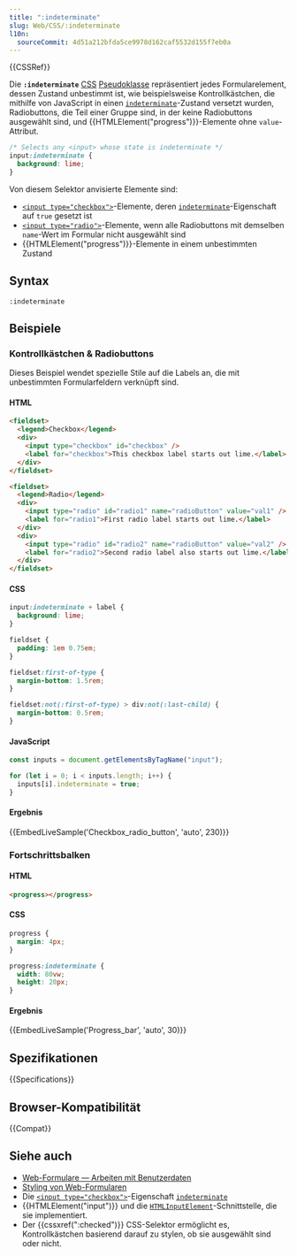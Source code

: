 ```yaml
---
title: ":indeterminate"
slug: Web/CSS/:indeterminate
l10n:
  sourceCommit: 4d51a212bfda5ce9978d162caf5532d155f7eb0a
---
```


{{CSSRef}}

Die **`:indeterminate`** [CSS](/de/docs/Web/CSS) [Pseudoklasse](/de/docs/Web/CSS/Pseudo-classes) repräsentiert jedes Formularelement, dessen Zustand unbestimmt ist, wie beispielsweise Kontrollkästchen, die mithilfe von JavaScript in einen [`indeterminate`](/de/docs/Web/API/HTMLInputElement/indeterminate)-Zustand versetzt wurden, Radiobuttons, die Teil einer Gruppe sind, in der keine Radiobuttons ausgewählt sind, und {{HTMLElement("progress")}}-Elemente ohne `value`-Attribut.

```css
/* Selects any <input> whose state is indeterminate */
input:indeterminate {
  background: lime;
}
```

Von diesem Selektor anvisierte Elemente sind:

- [`<input type="checkbox">`](/de/docs/Web/HTML/Element/input/checkbox)-Elemente, deren [`indeterminate`](/de/docs/Web/API/HTMLInputElement/indeterminate)-Eigenschaft auf `true` gesetzt ist
- [`<input type="radio">`](/de/docs/Web/HTML/Element/input/radio)-Elemente, wenn alle Radiobuttons mit demselben `name`-Wert im Formular nicht ausgewählt sind
- {{HTMLElement("progress")}}-Elemente in einem unbestimmten Zustand

## Syntax

```plain
:indeterminate
```

## Beispiele

### Kontrollkästchen & Radiobuttons

Dieses Beispiel wendet spezielle Stile auf die Labels an, die mit unbestimmten Formularfeldern verknüpft sind.

#### HTML

```html
<fieldset>
  <legend>Checkbox</legend>
  <div>
    <input type="checkbox" id="checkbox" />
    <label for="checkbox">This checkbox label starts out lime.</label>
  </div>
</fieldset>

<fieldset>
  <legend>Radio</legend>
  <div>
    <input type="radio" id="radio1" name="radioButton" value="val1" />
    <label for="radio1">First radio label starts out lime.</label>
  </div>
  <div>
    <input type="radio" id="radio2" name="radioButton" value="val2" />
    <label for="radio2">Second radio label also starts out lime.</label>
  </div>
</fieldset>
```

#### CSS

```css
input:indeterminate + label {
  background: lime;
}
```

```css hidden
fieldset {
  padding: 1em 0.75em;
}

fieldset:first-of-type {
  margin-bottom: 1.5rem;
}

fieldset:not(:first-of-type) > div:not(:last-child) {
  margin-bottom: 0.5rem;
}
```

#### JavaScript

```js
const inputs = document.getElementsByTagName("input");

for (let i = 0; i < inputs.length; i++) {
  inputs[i].indeterminate = true;
}
```

#### Ergebnis

{{EmbedLiveSample('Checkbox_radio_button', 'auto', 230)}}

### Fortschrittsbalken

#### HTML

```html
<progress></progress>
```

#### CSS

```css
progress {
  margin: 4px;
}

progress:indeterminate {
  width: 80vw;
  height: 20px;
}
```

#### Ergebnis

{{EmbedLiveSample('Progress_bar', 'auto', 30)}}

## Spezifikationen

{{Specifications}}

## Browser-Kompatibilität

{{Compat}}

## Siehe auch

- [Web-Formulare — Arbeiten mit Benutzerdaten](/de/docs/Learn_web_development/Extensions/Forms)
- [Styling von Web-Formularen](/de/docs/Learn_web_development/Extensions/Forms/Styling_web_forms)
- Die [`<input type="checkbox">`](/de/docs/Web/HTML/Element/input/checkbox)-Eigenschaft [`indeterminate`](/de/docs/Web/API/HTMLInputElement/indeterminate)
- {{HTMLElement("input")}} und die [`HTMLInputElement`](/de/docs/Web/API/HTMLInputElement)-Schnittstelle, die sie implementiert.
- Der {{cssxref(":checked")}} CSS-Selektor ermöglicht es, Kontrollkästchen basierend darauf zu stylen, ob sie ausgewählt sind oder nicht.
